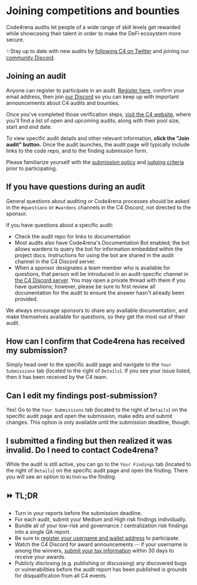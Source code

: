 # Joining competitions and bounties

Code4rena audits let people of a wide range of skill levels get rewarded while showcasing their talent in order to make the DeFi ecosystem more secure.

✨Stay up to date with new audits by [following C4 on Twitter](https://twitter.com/code4rena) and joining our [community Discord](https://discord.gg/EY5dvm3evD).

## Joining an audit

Anyone can register to participate in an audit. [Register here](https://code4rena.com/register/account), confirm your email address, then join [our Discord](https://discord.gg/code4rena) so you can keep up with important announcements about C4 audits and bounties.

Once you've completed those verification steps, [visit the C4 website](https://code4rena.com/audits/), where you'll find a list of open and upcoming audits, along with their pool size, start and end date.

To view specific audit details and other relevant information, **click the "Join audit" button.** Once the audit launches, the audit page will typically include links to the code repo, and to the finding submission form.

Please familiarize yourself with the [submission policy](../legal/submission-policy.md) and [judging criteria](../competitions/judging-criteria.md) prior to participating.

## If you have questions during an audit

General questions about auditing or Code4rena processes should be asked in the `#questions` or `#wardens` channels in the C4 Discord, not directed to the sponsor.

If you have questions about a specific audit:

* Check the audit repo for links to documentation
* Most audits also have Code4rena's Documentation Bot enabled; the bot allows wardens to query the bot for information embedded within the project docs. Instructions for using the bot are shared in the audit channel in the C4 Discord server.
* When a sponsor designates a team member who is available for questions, that person will be introduced in an audit-specific channel in [the C4 Discord server](https://discord.gg/code4rena). You may open a private thread with them if you have questions; however, please be sure to first review all documentation for the audit to ensure the answer hasn't already been provided.

We always encourage sponsors to share any available documentation, and make themselves available for questions, so they get the most out of their audit.

## How can I confirm that Code4rena has received my submission?

Simply head over to the specific audit page and navigate to the `Your Submissions` tab (located to the right of `Details`). If you see your issue listed, then it has been received by the C4 team.

## Can I edit my findings post-submission?

Yes! Go to the `Your Submissions` tab (located to the right of `Details`) on the specific audit page and open the submission, make edits and submit changes. This option is only available until the submission deadline, though.

## I submitted a finding but then realized it was invalid. Do I need to contact Code4rena?

While the audit is still active, you can go to the `Your Findings` tab (located to the right of `Details`) on the specific audit page and open the finding. There you will see an option to `Withdraw` the finding.

## ⏩ TL;DR

* Turn in your reports before the submission deadline.
* For each audit, submit your Medium and High risk findings individually.
* Bundle all of your low-risk and governance / centralization risk findings into a single QA report.
* Be sure to [register your username and wallet address](https://code4rena.com/register/account) to participate.
* Watch the C4 Discord for award announcements -- if your username is among the winners, [submit your tax information](https://code4rena.com/tax-info) within 30 days to receive your awards.
* Publicly disclosing (e.g. publishing or discussing) any discovered bugs or vulnerabilities before the audit report has been published is grounds for disqualification from all C4 events.
